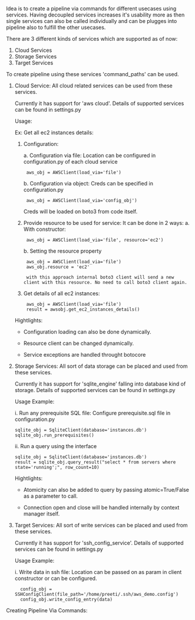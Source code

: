 Idea is to create a pipeline via commands for different usecases using services. Having decoupled services increases it's usability more as then single services can also be called individually and can be plugges into pipeline also to fulfill the other usecases. 

There are 3 different kinds of services which are supported as of now:

1. Cloud Services
2. Storage Services
3. Target Services

To create pipeline using these services 'command_paths' can be used.


1. Cloud Service: All cloud related services can be used from these services.

   Currently it has support for 'aws cloud'. Details of supported services can be found in settings.py

   Usage: 
   
   Ex:  Get all ec2 instances details:

      1. Configuration:

          a. Configuration via file: Location can be configured in configuration.py of each cloud service

              aws_obj = AWSClient(load_via='file')

          b. Configuration via object: Creds can be specified in configuration.py

              aws_obj = AWSClient(load_via='config_obj')

          Creds will be loaded on boto3 from code itself.


      2. Provide resource to be used for service: It can be done in 2 ways:
          a. With constructor:

              aws_obj = AWSClient(load_via='file', resource='ec2')

          b. Setting the resource property

              aws_obj = AWSClient(load_via='file')
              aws_obj.resource = 'ec2'

              with this approach internal boto3 client will send a new client with this resource. No need to call boto3 client again.


      3. Get details of all ec2 instances:

              aws_obj = AWSClient(load_via='file')
              result = awsobj.get_ec2_instances_details()
              
      Hightlights:
      
      - Configuration loading can also be done dynamically.
         
      - Resource client can be changed dynamically.
         
      - Service exceptions are handled throught botocore


2. Storage Services: All sort of data storage can be placed and used from these services.

   Currently it has support for 'sqlite_engine' falling into database kind of storage. Details of supported services can be found in settings.py
   
   Usage Example: 
   
   i. Run any prerequisite SQL file: Configure prerequisite.sql file in configuration.py
   
       sqlite_obj = SqliteClient(database='instances.db')
       sqlite_obj.run_prerequisites()
       
   ii. Run a query using the interface
   
       sqlite_obj = SqliteClient(database='instances.db')
       result = sqlite_obj.query_result("select * from servers where state='running';", row_count=10)
       
   Hightlights:
      - Atomicity can also be added to query by passing atomic=True/False as a parameter to call. 
      
      - Connection open and close will be handled internally by context manager itself.
      
3. Target Services: All sort of write services can be placed and used from these services.

   Currently it has support for 'ssh_config_service'. Details of supported services can be found in settings.py
   
   Usage Example:
   
   i. Write data in ssh file: Location can be passed on as param in client constructor or can be configured.
   
         config_obj = SSHConfigClient(file_path='/home/preeti/.ssh/aws_demo.config')
         config_obj.write_config_entry(data)
         
         
 
 Creating Pipeline Via Commands:
 
 
      
       
   
                                   

